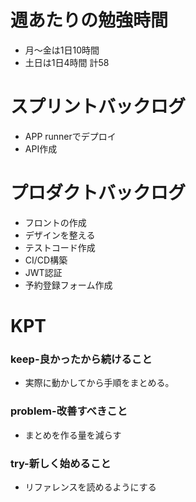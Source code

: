 
# 週あたりの勉強時間
- 月〜金は1日10時間
- 土日は1日4時間
計58

# スプリントバックログ
- APP runnerでデプロイ
- API作成

# プロダクトバックログ
- フロントの作成
- デザインを整える
- テストコード作成
- CI/CD構築
- JWT認証
- 予約登録フォーム作成

# KPT
### keep-良かったから続けること
- 実際に動かしてから手順をまとめる。

### problem-改善すべきこと
- まとめを作る量を減らす

### try-新しく始めること
- リファレンスを読めるようにする
